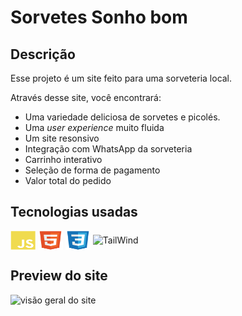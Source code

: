 # Sorvetes Sonho bom

## Descrição
Esse projeto é um site feito para uma sorveteria local.

Através desse site, você encontrará:
-  Uma variedade deliciosa de sorvetes e picolés.
- Uma _user experience_ muito fluida
- Um site resonsivo
- Integração com WhatsApp da sorveteria
- Carrinho interativo
- Seleção de forma de pagamento
- Valor total do pedido

## Tecnologias usadas
<img align="center" alt="Js" height="30" width="40" src="https://raw.githubusercontent.com/devicons/devicon/master/icons/javascript/javascript-plain.svg">
 <img align="center" alt="HTML" height="30" width="40" src="https://raw.githubusercontent.com/devicons/devicon/master/icons/html5/html5-original.svg">
  <img align="center" alt="CSS" height="30" width="40" src="https://raw.githubusercontent.com/devicons/devicon/master/icons/css3/css3-original.svg">
  <img align="center" alt="TailWind" height="30" width="40" src="https://.github.com/devicons/devicon/blob/master/icons/tailwindcss/tailwindcss-original.svg">

## Preview do site
<img src="./assets/sorvete-sonho-bom.gif" alt="visão geral do site">

